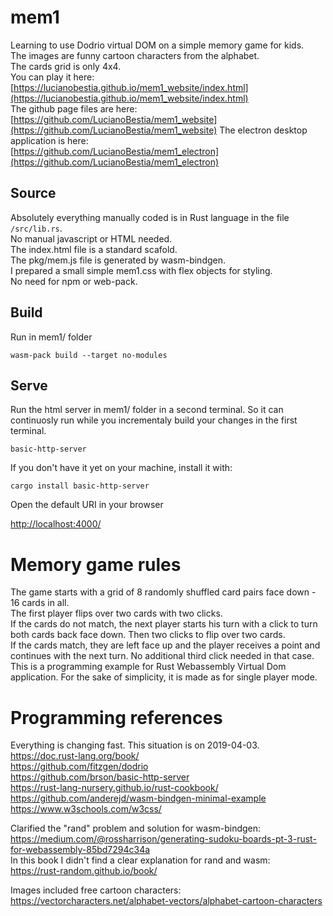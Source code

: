 # mem1

Learning to use Dodrio virtual DOM on a simple memory game for kids.  
The images are funny cartoon characters from the alphabet.  
The cards grid is only 4x4.  
You can play it here:  
[https://lucianobestia.github.io/mem1_website/index.html](https://lucianobestia.github.io/mem1_website/index.html)  
The github page files are here:  
[https://github.com/LucianoBestia/mem1_website](https://github.com/LucianoBestia/mem1_website)
The electron desktop application is here:  
[https://github.com/LucianoBestia/mem1_electron](https://github.com/LucianoBestia/mem1_electron)  


## Source

Absolutely everything manually coded is in Rust language in the file `/src/lib.rs`.  
No manual javascript or HTML needed.  
The index.html file is a standard scafold.  
The pkg/mem.js file is generated by wasm-bindgen.  
I prepared a small simple mem1.css with flex objects for styling.   
No need for npm or web-pack.

## Build
Run in mem1/ folder

```
wasm-pack build --target no-modules
```

## Serve

Run the html server in mem1/ folder in a second terminal.
So it can continuosly run while you incrementaly build your changes in the first terminal.

```
basic-http-server
```
If you don't have it yet on your machine, install it with:
```
cargo install basic-http-server
```
Open the default URI in your browser

[http://localhost:4000/](http://localhost:4000/)

# Memory game rules

The game starts with a grid of 8 randomly shuffled card pairs face down - 16 cards in all.  
The first player flips over two cards with two clicks.  
If the cards do not match, the next player starts his turn with a click to turn both cards back face down. Then two clicks to flip over two cards.  
If the cards match, they are left face up and the player receives a point and continues with the next turn. No additional third click needed in that case.  
This is a programming example for Rust Webassembly Virtual Dom application. 
For the sake of simplicity, it is made as for single player mode. 

# Programming references
Everything is changing fast. This situation is on 2019-04-03.  
https://doc.rust-lang.org/book/  
https://github.com/fitzgen/dodrio  
https://github.com/brson/basic-http-server    
https://rust-lang-nursery.github.io/rust-cookbook/    
https://github.com/anderejd/wasm-bindgen-minimal-example  
https://www.w3schools.com/w3css/  

Clarified the "rand" problem and solution for wasm-bindgen:  
https://medium.com/@rossharrison/generating-sudoku-boards-pt-3-rust-for-webassembly-85bd7294c34a  
In this book I didn't find a clear explanation for rand and wasm:  
https://rust-random.github.io/book/  

Images included free cartoon characters:  
https://vectorcharacters.net/alphabet-vectors/alphabet-cartoon-characters  

